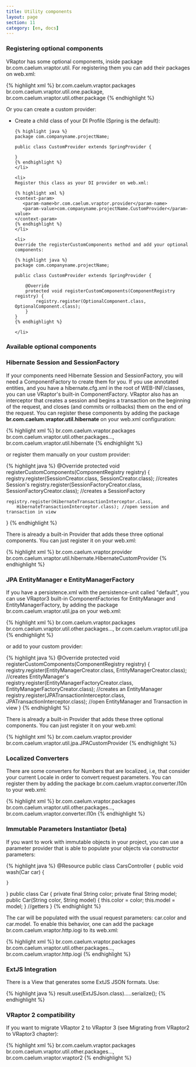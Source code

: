 ```yaml
---
title: Utility components
layout: page
section: 11
category: [en, docs]
---
```


<h3>Registering optional components</h3>

VRaptor has some optional components, inside package br.com.caelum.vraptor.util. For registering them you can add their packages on web.xml:

{% highlight xml %}
<context-param>
    <param-name>br.com.caelum.vraptor.packages</param-name>
    <param-value>
        br.com.caelum.vraptor.util.one.package, 
        br.com.caelum.vraptor.util.other.package
    </param-value>
</context-param>
{% endhighlight %}

Or you can create a custom provider:

<ul>
	<li>
	Create a child class of your DI Profile (Spring is the default):

	{% highlight java %}
	package com.companyname.projectName;

	public class CustomProvider extends SpringProvider {
		
	}
	{% endhighlight %}
	</li>

	<li>
	Register this class as your DI provider on web.xml:

	{% highlight xml %}
	<context-param>
	   <param-name>br.com.caelum.vraptor.provider</param-name>
	   <param-value>com.companyname.projectName.CustomProvider</param-value>
	</context-param>
	{% endhighlight %}
	</li>

	<li>
	Override the registerCustomComponents method and add your optional components:

	{% highlight java %}
	package com.companyname.projectName;

	public class CustomProvider extends SpringProvider {
		
		@Override
		protected void registerCustomComponents(ComponentRegistry registry) {
		    registry.register(OptionalComponent.class, OptionalComponent.class);
		}
	}
	{% endhighlight %}

	</li>
</ul>

<h3>Available optional components</h3>

<h3>Hibernate Session and SessionFactory</h3>

If your components need Hibernate Session and SessionFactory, you will need a ComponentFactory to create them for you. If you use annotated entities, and you have a hibernate.cfg.xml in the root of WEB-INF/classes, you can use VRaptor's built-in ComponentFactory. VRaptor also has an interceptor that creates a session and begins a transaction on the beginning of the request, and closes (and commits or rollbacks) them on the end of the request. You can register these components by adding the package <strong>br.com.caelum.vraptor.util.hibernate</strong> on your web.xml configuration:

{% highlight xml %}
<context-param>
    <param-name>br.com.caelum.vraptor.packages</param-name>
    <param-value>
        br.com.caelum.vraptor.util.other.packages...,
        br.com.caelum.vraptor.util.hibernate
    </param-value>
</context-param>
{% endhighlight %}

or register them manually on your custom provider:

{% highlight java %}
@Override
protected void registerCustomComponents(ComponentRegistry registry) {
    registry.register(SessionCreator.class, SessionCreator.class); //creates Session's
    registry.register(SessionFactoryCreator.class, 
        SessionFactoryCreator.class); //creates a SessionFactory
     
    registry.register(HibernateTransactionInterceptor.class,
        HibernateTransactionInterceptor.class); //open session and transaction in view
}
{% endhighlight %}

There is already a built-in Provider that adds these three optional components. You can just register it on your web.xml:

{% highlight xml %}
<context-param>
    <param-name>br.com.caelum.vraptor.provider</param-name>
    <param-value>br.com.caelum.vraptor.util.hibernate.HibernateCustomProvider</param-value>
</context-param>
{% endhighlight %}

<h3>JPA EntityManager e EntityManagerFactory</h3>

If you have a persistence.xml with the persistence-unit called "default", you can use VRaptor3 built-in ComponentFactories for EntityManager and EntityManagerFactory, by adding the package br.com.caelum.vraptor.util.jpa on your web.xml:

{% highlight xml %}
<context-param>
    <param-name>br.com.caelum.vraptor.packages</param-name>
    <param-value>
        br.com.caelum.vraptor.util.other.packages...,
        br.com.caelum.vraptor.util.jpa
    </param-value>
</context-param>
{% endhighlight %}

or add to your custom provider:

{% highlight java %}
@Override
protected void registerCustomComponents(ComponentRegistry registry) {
    registry.register(EntityManagerCreator.class, 
        EntityManagerCreator.class); //creates EntityManager's
    registry.register(EntityManagerFactoryCreator.class, 
        EntityManagerFactoryCreator.class); //creates an EntityManager
    registry.register(JPATransactionInterceptor.class, 
        JPATransactionInterceptor.class); //open EntityManager and Transaction in view
}
{% endhighlight %}

There is already a built-in Provider that adds these three optional components. You can just register it on your web.xml:

{% highlight xml %}
<context-param>
    <param-name>br.com.caelum.vraptor.provider</param-name>
    <param-value>br.com.caelum.vraptor.util.jpa.JPACustomProvider</param-value>
</context-param>
{% endhighlight %}

<h3>Localized Converters</h3>

There are some converters for Numbers that are localized, i.e, that consider your current Locale in order to convert request parameters. You can register them by adding the package br.com.caelum.vraptor.converter.l10n to your web.xml:

{% highlight xml %}
<context-param>
    <param-name>br.com.caelum.vraptor.packages</param-name>
    <param-value>
        br.com.caelum.vraptor.util.other.packages...,
        br.com.caelum.vraptor.converter.l10n
    </param-value>
</context-param>
{% endhighlight %}

<h3>Immutable Parameters Instantiator (beta)</h3>

If you want to work with immutable objects in your project, you can use a parameter provider that is able to populate your objects via constructor parameters:

{% highlight java %}
@Resource
public class CarsController {
    public void wash(Car car) {
    
    }
}
public class Car {
   private final String color;
   private final String model;
   public Car(String color, String model) {
     this.color = color;
     this.model = model;
   }
   //getters
}
{% endhighlight %}

The car will be populated with the usual request parameters: car.color and car.model.
To enable this behavior, one can add the package br.com.caelum.vraptor.http.iogi to its web.xml:

{% highlight xml %}
<context-param>
    <param-name>br.com.caelum.vraptor.packages</param-name>
    <param-value>
        br.com.caelum.vraptor.util.other.packages...,
        br.com.caelum.vraptor.http.iogi
    </param-value>
</context-param>
{% endhighlight %}

<h3>ExtJS Integration</h3>

There is a View that generates some ExtJS JSON formats. Use:

{% highlight java %}
result.use(ExtJSJson.class).....serialize();
{% endhighlight %}

<h3>VRaptor 2 compatibility</h3>

If you want to migrate VRaptor 2 to VRaptor 3 (see Migrating from VRaptor2 to VRaptor3 chapter):

{% highlight xml %}
<context-param>
    <param-name>br.com.caelum.vraptor.packages</param-name>
    <param-value>
        br.com.caelum.vraptor.util.other.packages...,
        br.com.caelum.vraptor.vraptor2
    </param-value>
</context-param>
{% endhighlight %}
